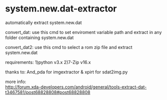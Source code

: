 # system.new.dat-extractor
automatically extract system.new.dat

convert_dat:
use this cmd to set enviroment variable path and extract in any folder containing system.new.dat

convert_dat2:
use this cmd to select a rom zip file and extract system.new.dat


requirements:
1)python v3.x
2)7-Zip v16.x



thanks to:
And_pda for imgextractor &
xpirt for sdat2img.py 




more info:  
http://forum.xda-developers.com/android/general/tools-extract-dat-t3467581/post68828808#post68828808
